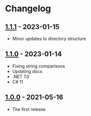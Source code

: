 # Changelog

## [1.1.1] - 2023-01-15

- Minor updates to directory structure


## [1.1.0] - 2023-01-14

- Fixing string comparisons
- Updating docs
- .NET 7.0
- C# 11


## [1.0.0] - 2021-05-16

- The first release



[unreleased]: https://github.com/medo64/Medo.Net.Influx/
[1.1.1]: https://www.nuget.org/packages/Medo.Influx/1.1.1
[1.1.0]: https://www.nuget.org/packages/Medo.Influx/1.1.0
[1.0.0]: https://www.nuget.org/packages/Medo.Influx/1.0.0